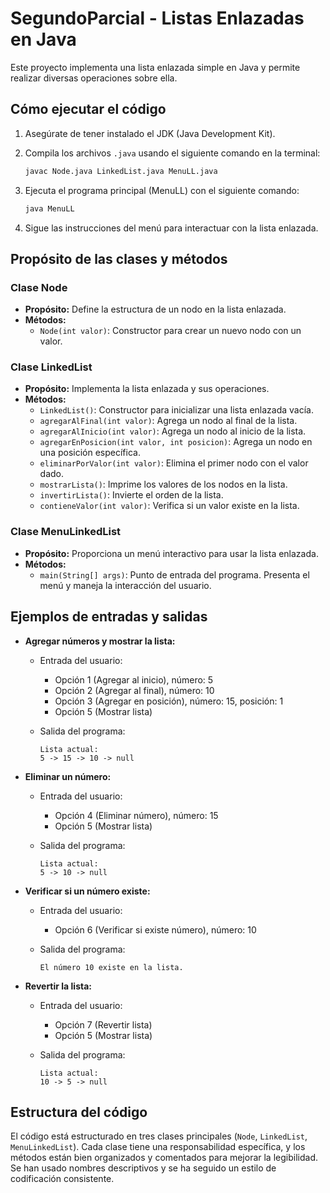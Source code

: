 # SegundoParcial - Listas Enlazadas en Java

Este proyecto implementa una lista enlazada simple en Java y permite realizar diversas operaciones sobre ella.

## Cómo ejecutar el código

1.  Asegúrate de tener instalado el JDK (Java Development Kit).
2.  Compila los archivos `.java` usando el siguiente comando en la terminal:

    ```bash
    javac Node.java LinkedList.java MenuLL.java
    ```

3.  Ejecuta el programa principal (MenuLL) con el siguiente comando:

    ```bash
    java MenuLL
    ```

4.  Sigue las instrucciones del menú para interactuar con la lista enlazada.

## Propósito de las clases y métodos

### Clase Node

* **Propósito:** Define la estructura de un nodo en la lista enlazada.
* **Métodos:**
    * `Node(int valor)`: Constructor para crear un nuevo nodo con un valor.

### Clase LinkedList

* **Propósito:** Implementa la lista enlazada y sus operaciones.
* **Métodos:**
    * `LinkedList()`: Constructor para inicializar una lista enlazada vacía.
    * `agregarAlFinal(int valor)`: Agrega un nodo al final de la lista.
    * `agregarAlInicio(int valor)`: Agrega un nodo al inicio de la lista.
    * `agregarEnPosicion(int valor, int posicion)`: Agrega un nodo en una posición específica.
    * `eliminarPorValor(int valor)`: Elimina el primer nodo con el valor dado.
    * `mostrarLista()`: Imprime los valores de los nodos en la lista.
    * `invertirLista()`: Invierte el orden de la lista.
    * `contieneValor(int valor)`: Verifica si un valor existe en la lista.

### Clase MenuLinkedList

* **Propósito:** Proporciona un menú interactivo para usar la lista enlazada.
* **Métodos:**
    * `main(String[] args)`: Punto de entrada del programa. Presenta el menú y maneja la interacción del usuario.

## Ejemplos de entradas y salidas

* **Agregar números y mostrar la lista:**

    * Entrada del usuario:
        * Opción 1 (Agregar al inicio), número: 5
        * Opción 2 (Agregar al final), número: 10
        * Opción 3 (Agregar en posición), número: 15, posición: 1
        * Opción 5 (Mostrar lista)
    * Salida del programa:

        ```
        Lista actual:
        5 -> 15 -> 10 -> null
        ```

* **Eliminar un número:**

    * Entrada del usuario:
        * Opción 4 (Eliminar número), número: 15
        * Opción 5 (Mostrar lista)
    * Salida del programa:

        ```
        Lista actual:
        5 -> 10 -> null
        ```

* **Verificar si un número existe:**

    * Entrada del usuario:
        * Opción 6 (Verificar si existe número), número: 10
    * Salida del programa:

        ```
        El número 10 existe en la lista.
        ```

* **Revertir la lista:**

    * Entrada del usuario:
        * Opción 7 (Revertir lista)
        * Opción 5 (Mostrar lista)
    * Salida del programa:

        ```
        Lista actual:
        10 -> 5 -> null
        ```

## Estructura del código

El código está estructurado en tres clases principales (`Node`, `LinkedList`, `MenuLinkedList`). Cada clase tiene una responsabilidad específica, y los métodos están bien organizados y comentados para mejorar la legibilidad. Se han usado nombres descriptivos y se ha seguido un estilo de codificación consistente.
